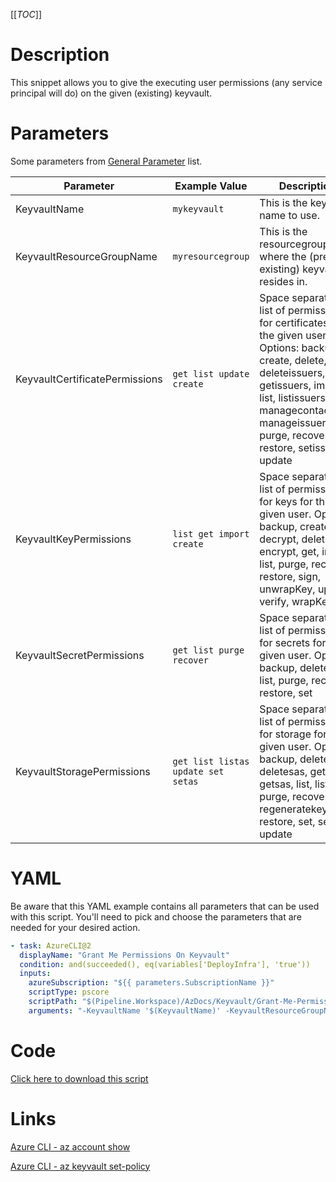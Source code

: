 [[_TOC_]]

# Description

This snippet allows you to give the executing user permissions (any service principal will do) on the given (existing) keyvault.

# Parameters

Some parameters from [General Parameter](/Azure/AzDocs-v1/Scripts) list.

| Parameter                      | Example Value                      | Description                                                                                                                                                                                                                                     |
| ------------------------------ | ---------------------------------- | ----------------------------------------------------------------------------------------------------------------------------------------------------------------------------------------------------------------------------------------------- |
| KeyvaultName                   | `mykeyvault`                       | This is the keyvault name to use.                                                                                                                                                                                                               |
| KeyvaultResourceGroupName      | `myresourcegroup`                  | This is the resourcegroupname where the (pre-existing) keyvault resides in.                                                                                                                                                                     |
| KeyvaultCertificatePermissions | `get list update create`           | Space separated list of permissions for certificates for the given user. Options: backup, create, delete, deleteissuers, get, getissuers, import, list, listissuers, managecontacts, manageissuers, purge, recover, restore, setissuers, update |
| KeyvaultKeyPermissions         | `list get import create`           | Space separated list of permissions for keys for the given user. Options: backup, create, decrypt, delete, encrypt, get, import, list, purge, recover, restore, sign, unwrapKey, update, verify, wrapKey                                        |
| KeyvaultSecretPermissions      | `get list purge recover`           | Space separated list of permissions for secrets for the given user. Options: backup, delete, get, list, purge, recover, restore, set                                                                                                            |
| KeyvaultStoragePermissions     | `get list listas update set setas` | Space separated list of permissions for storage for the given user. Options: backup, delete, deletesas, get, getsas, list, listsas, purge, recover, regeneratekey, restore, set, setsas, update                                                 |

# YAML

Be aware that this YAML example contains all parameters that can be used with this script. You'll need to pick and choose the parameters that are needed for your desired action.

```yaml
- task: AzureCLI@2
  displayName: "Grant Me Permissions On Keyvault"
  condition: and(succeeded(), eq(variables['DeployInfra'], 'true'))
  inputs:
    azureSubscription: "${{ parameters.SubscriptionName }}"
    scriptType: pscore
    scriptPath: "$(Pipeline.Workspace)/AzDocs/Keyvault/Grant-Me-Permissions-On-Keyvault.ps1"
    arguments: "-KeyvaultName '$(KeyvaultName)' -KeyvaultResourceGroupName '$(KeyvaultResourceGroupName)' -KeyvaultCertificatePermissions '$(KeyvaultCertificatePermissions)' -KeyvaultKeyPermissions '$(KeyvaultKeyPermissions)' -KeyvaultSecretPermissions '$(KeyvaultSecretPermissions)' -KeyvaultStoragePermissions '$(KeyvaultStoragePermissions)'"
```

# Code

[Click here to download this script](../../../../src/Keyvault/Grant-Me-Permissions-On-Keyvault.ps1)

# Links

[Azure CLI - az account show](https://docs.microsoft.com/en-us/cli/azure/account?view=azure-cli-latest#az_account_show)

[Azure CLI - az keyvault set-policy](https://docs.microsoft.com/en-us/cli/azure/keyvault?view=azure-cli-latest#az_keyvault_set_policy)
